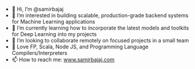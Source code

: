 - 👋 Hi, I’m @samirbajaj
- 👀 I’m interested in building scalable, production-grade backend systems for Machine Learning applications
- 🌱 I’m currently learning how to incorporate the latest models and toolkits for Deep Learning into my projects
- 💞️ I’m looking to collaborate remotely on focused projects in a small team
- 🚗 Love FP, Scala, Node JS, and Programming Language Compilers/Interpreters
- 📫 How to reach me: www.samirbajaj.com

<!---
samirbajaj/samirbajaj is a ✨ special ✨ repository because its `README.md` (this file) appears on your GitHub profile.
You can click the Preview link to take a look at your changes.
--->
